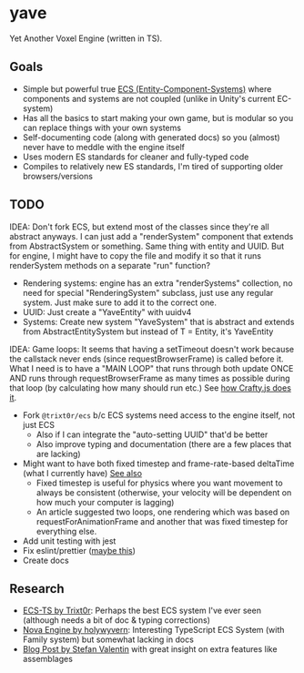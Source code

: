 # yave

Yet Another Voxel Engine (written in TS).

## Goals

- Simple but powerful true [ECS (Entity-Component-Systems)](https://en.wikipedia.org/wiki/Entity_component_system) where components and systems are not coupled (unlike in Unity's current EC-system)
- Has all the basics to start making your own game, but is modular so you can replace things with your own systems
- Self-documenting code (along with generated docs) so you (almost) never have to meddle with the engine itself
- Uses modern ES standards for cleaner and fully-typed code
- Compiles to relatively new ES standards, I'm tired of supporting older browsers/versions

## TODO

IDEA: Don't fork ECS, but extend most of the classes since they're all abstract anyways. I can just add a "renderSystem" component that extends from AbstractSystem or something. Same thing with entity and UUID. But for engine, I might have to copy the file and modify it so that it runs renderSystem methods on a separate "run" function?

- Rendering systems: engine has an extra "renderSystems" collection, no need for special "RenderingSystem" subclass, just use any regular system. Just make sure to add it to the correct one.
- UUID: Just create a "YaveEntity" with uuidv4
- Systems: Create new system "YaveSystem" that is abstract and extends from AbstractEntitySystem but instead of T = Entity, it's YaveEntity

IDEA: Game loops: It seems that having a setTimeout doesn't work because the callstack never ends (since requestBrowserFrame) is called before it. What I need is to have a "MAIN LOOP" that runs through both update ONCE AND runs through requestBrowserFrame as many times as possible during that loop (by calculating how many should run etc.) See [how Crafty.js does it](https://github.com/craftyjs/Crafty/blob/develop/src/core/core.js#L1776).

- Fork `@trixt0r/ecs` b/c ECS systems need access to the engine itself, not just ECS
  - Also if I can integrate the "auto-setting UUID" that'd be better
  - Also improve typing and documentation (there are a few places that are lacking)
- Might want to have both fixed timestep and frame-rate-based deltaTime (what I currently have) [See also](https://gafferongames.com/post/fix_your_timestep/)
  - Fixed timestep is useful for physics where you want movement to always be consistent (otherwise, your velocity will be dependent on how much your computer is lagging)
  - An article suggested two loops, one rendering which was based on requestForAnimationFrame and another that was fixed timestep for everything else.
- Add unit testing with jest
- Fix eslint/prettier ([maybe this](https://github.com/teppeis/eslint-config-teppeis))
- Create docs

## Research

- [ECS-TS by Trixt0r](https://github.com/Trixt0r/ecsts): Perhaps the best ECS system I've ever seen (although needs a bit of doc & typing corrections)
- [Nova Engine by holywyvern](https://github.com/nova-engine/ecs): Interesting TypeScript ECS System (with Family system) but somewhat lacking in docs
- [Blog Post by Stefan Valentin](http://ripplega.me/development/ecs-ez/) with great insight on extra features like assemblages
